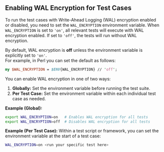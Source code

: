 ## Enabling WAL Encryption for Test Cases

To run the test cases with Write-Ahead Logging (WAL) encryption enabled or disabled, you need to set the `WAL_ENCRYPTION` environment variable. When `WAL_ENCRYPTION` is set to `'on'`, all relevant tests will execute with WAL encryption enabled. If set to `'off'`, the tests will run without WAL encryption.

By default, WAL encryption is **off** unless the environment variable is explicitly set to `'on'`.  
For example, in Perl you can set the default as follows:

```perl
my $WAL_ENCRYPTION = $ENV{WAL_ENCRYPTION} // 'off';
```

You can enable WAL encryption in one of two ways:
1. **Globally:** Set the environment variable before running the test suite.
2. **Per Test Case:** Set the environment variable within each individual test case as needed.

**Example (Global):**
```sh
export WAL_ENCRYPTION=on   # Enables WAL encryption for all tests
export WAL_ENCRYPTION=off  # Disables WAL encryption for all tests
```

**Example (Per Test Case):**
Within a test script or framework, you can set the environment variable at the start of a test case:
```sh
WAL_ENCRYPTION=on <run your specific test here>
```